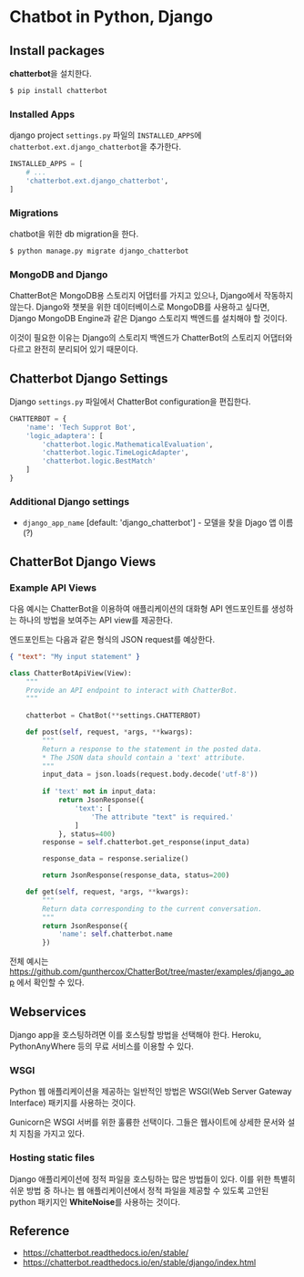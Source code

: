 # Chatbot in Python, Django

## Install packages
**chatterbot**을 설치한다.
```bash
$ pip install chatterbot
```

### Installed Apps
django project ```settings.py``` 파일의 ```INSTALLED_APPS```에 ```chatterbot.ext.django_chatterbot```을 추가한다.
```python
INSTALLED_APPS = [
    # ...
    'chatterbot.ext.django_chatterbot',
]
```

### Migrations
chatbot을 위한 db migration을 한다.
```bash
$ python manage.py migrate django_chatterbot
```

### MongoDB and Django
ChatterBot은 MongoDB용 스토리지 어댑터를 가지고 있으나, Django에서 작동하지 않는다. Django와 챗봇을 위한 데이터베이스로 MongoDB를 사용하고 싶다면, Django MongoDB Engine과 같은 Django 스토리지 백엔드를 설치해야 할 것이다. 

이것이 필요한 이유는 Django의 스토리지 백엔드가 ChatterBot의 스토리지 어댑터와 다르고 완전히 분리되어 있기 때문이다.


## Chatterbot Django Settings
Django ```settings.py``` 파일에서 ChatterBot configuration을 편집한다.
```python
CHATTERBOT = {
    'name': 'Tech Supprot Bot',
    'logic_adaptera': [
        'chatterbot.logic.MathematicalEvaluation',
        'chatterbot.logic.TimeLogicAdapter',
        'chatterbot.logic.BestMatch'
    ]
}
```

### Additional Django settings
- ```django_app_name``` [default: 'django_chatterbot'] - 모델을 찾을 Djago 앱 이름 (?)


## ChatterBot Django Views
### Example API Views
다음 예시는 ChatterBot을 이용하여 애플리케이션의 대화형 API 엔드포인트를 생성하는 하나의 방법을 보여주는 API view를 제공한다.

엔드포인트는 다음과 같은 형식의 JSON request를 예상한다.
```json
{ "text": "My input statement" }
``` 

```python
class ChatterBotApiView(View):
    """
    Provide an API endpoint to interact with ChatterBot.
    """
    
    chatterbot = ChatBot(**settings.CHATTERBOT)

    def post(self, request, *args, **kwargs):
        """
        Return a response to the statement in the posted data.
        * The JSON data should contain a 'text' attribute.
        """
        input_data = json.loads(request.body.decode('utf-8'))
        
        if 'text' not in input_data:
            return JsonResponse({
                'text': [
                    'The attribute "text" is required.'
                ]
            }, status=400)
        response = self.chatterbot.get_response(input_data)

        response_data = response.serialize()

        return JsonResponse(response_data, status=200)

    def get(self, request, *args, **kwargs):
        """
        Return data corresponding to the current conversation.
        """
        return JsonResponse({
            'name': self.chatterbot.name
        })
```
전체 예시는 
https://github.com/gunthercox/ChatterBot/tree/master/examples/django_app 에서 확인할 수 있다.

## Webservices
Django app을 호스팅하려면 이를 호스팅할 방법을 선택해야 한다. Heroku, PythonAnyWhere 등의 무료 서비스를 이용할 수 있다.

### WSGI
Python 웹 애플리케이션을 제공하는 일반적인 방법은 WSGI(Web Server Gateway Interface) 패키지를 사용하는 것이다.

Gunicorn은 WSGI 서버를 위한 훌륭한 선택이다. 그들은 웹사이트에 상세한 문서와 설치 지침을 가지고 있다.

### Hosting static files
Django 애플리케이션에 정적 파일을 호스팅하는 많은 방법들이 있다. 이를 위한 특별히 쉬운 방법 중 하나는 웹 애플리케이션에서 정적 파일을 제공할 수 있도록 고안된 python 패키지인 **WhiteNoise**를 사용하는 것이다.

## Reference
- https://chatterbot.readthedocs.io/en/stable/
- https://chatterbot.readthedocs.io/en/stable/django/index.html